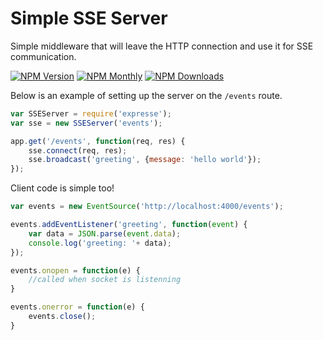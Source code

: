 # Simple SSE Server

Simple middleware that will leave the HTTP connection and use it for SSE communication.

[![NPM Version][npm-image]][npm-url]
[![NPM Monthly][downloads-month-image]][npm-url]
[![NPM Downloads][downloads-total-image]][npm-url]

Below is an example of setting up the server on the ```/events``` route.

```javascript
var SSEServer = require('expresse');
var sse = new SSEServer('events');

app.get('/events', function(req, res) {
    sse.connect(req, res);
    sse.broadcast('greeting', {message: 'hello world'});
});
```

Client code is simple too!

```javascript
var events = new EventSource('http://localhost:4000/events');

events.addEventListener('greeting', function(event) {
    var data = JSON.parse(event.data);
    console.log('greeting: '+ data);
});

events.onopen = function(e) {
    //called when socket is listenning
}

events.onerror = function(e) {
    events.close();
}
```
[npm-url]: https://npmjs.org/package/expresse

[npm-image]: https://img.shields.io/npm/v/expresse.svg?maxAge=2592000
[downloads-total-image]: https://img.shields.io/npm/dt/expresse.svg?maxAge=2592000
[downloads-month-image]: https://img.shields.io/npm/dm/expresse.svg?maxAge=2592000
